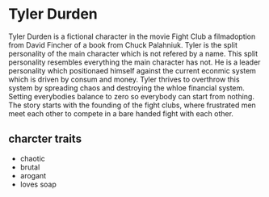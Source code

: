 # Tyler Durden

Tyler Durden is a fictional character in the movie Fight Club a filmadoption from David Fincher of a book from Chuck Palahniuk.
Tyler is the split personality of the main character which is not refered by a name.
This split personality resembles everything the main character has not. He is a leader personality which positionaed himself against the current econmic system which is driven by consum and money. Tyler thrives to overthrow this system by spreading chaos and destroying the whloe financial system. Setting everybodies balance to zero so everybody can start from nothing.
The story starts with the founding of the fight clubs, where frustrated men meet each other to compete in a bare handed fight with each other.

## charcter traits
* chaotic
* brutal
* arogant
* loves soap
